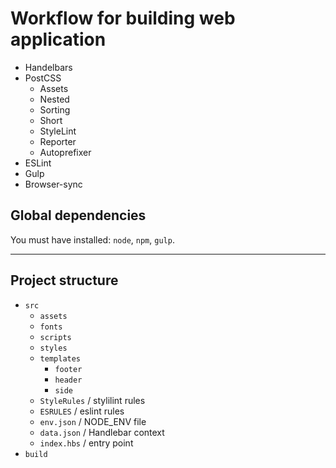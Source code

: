 # Workflow for building web application

- Handelbars
- PostCSS
	- Assets
    - Nested
     - Sorting
     - Short
     - StyleLint
     - Reporter
     - Autoprefixer
 - ESLint
 - Gulp
 - Browser-sync

## Global dependencies
You must have installed: `node`, `npm`, `gulp`.
<hr>

## Project structure
- `src`
    - `assets`
    - `fonts`
    - `scripts`
    - `styles`
    - `templates`
        - `footer`
        - `header`
        - `side`
    - `StyleRules` /  stylilint rules
    - `ESRULES` / eslint rules
    - `env.json` / NODE_ENV file
    - `data.json` / Handlebar context
    - `index.hbs` / entry point
- `build`
 

